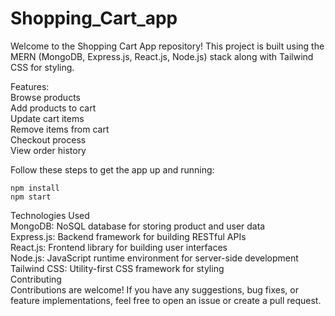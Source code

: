# Shopping_Cart_app
Welcome to the Shopping Cart App repository! This project is built using the MERN (MongoDB, Express.js, React.js, Node.js) stack along with Tailwind CSS for styling.

Features:<br>
Browse products<br>
Add products to cart<br>
Update cart items<br>
Remove items from cart<br>
Checkout process<br>
View order history<br>



Follow these steps to get the app up and running:<br>
```
npm install
npm start
```
Technologies Used<br>
MongoDB: NoSQL database for storing product and user data<br>
Express.js: Backend framework for building RESTful APIs<br>
React.js: Frontend library for building user interfaces<br>
Node.js: JavaScript runtime environment for server-side development<br>
Tailwind CSS: Utility-first CSS framework for styling<br>
Contributing<br>
Contributions are welcome! If you have any suggestions, bug fixes, or feature implementations, feel free to open an issue or create a pull request.

